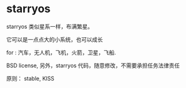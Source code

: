 # starryos
starryos
类似星系一样，布满繁星。

它可以是一点点大的小系统，也可以成长

for : 
  汽车，无人机，飞机，火箭，卫星，飞船.

BSD license, 另外，starryos 代码，随意修改，不需要承担任务法律责任

原则：
	stable, KISS


